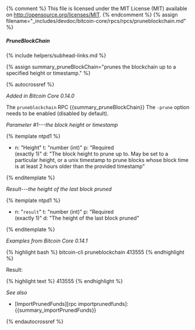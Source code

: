 {% comment %}
This file is licensed under the MIT License (MIT) available on
http://opensource.org/licenses/MIT.
{% endcomment %}
{% assign filename="_includes/devdoc/bitcoin-core/rpcs/rpcs/pruneblockchain.md" %}

##### PruneBlockChain
{% include helpers/subhead-links.md %}

{% assign summary_pruneBlockChain="prunes the blockchain up to a specified height or timestamp." %}

{% autocrossref %}

*Added in Bitcoin Core 0.14.0*

The `pruneblockchain` RPC {{summary_pruneBlockChain}} The `-prune` option needs to be enabled (disabled by default).

*Parameter #1---the block height or timestamp*

{% itemplate ntpd1 %}
- n: "Height"
  t: "number (int)"
  p: "Required<br>(exactly 1)"
  d: "The block height to prune up to. May be set to a particular height, or a unix timestamp to prune blocks whose block time is at least 2 hours older than the provided timestamp"

{% enditemplate %}

*Result---the height of the last block pruned*

{% itemplate ntpd1 %}
- n: "`result`"
  t: "number (int)"
  p: "Required<br>(exactly 1)"
  d: "The height of the last block pruned"

{% enditemplate %}

*Examples from Bitcoin Core 0.14.1*

{% highlight bash %}
bitcoin-cli pruneblockchain 413555
{% endhighlight %}

Result:

{% highlight text %}
413555
{% endhighlight %}

*See also*

* [ImportPrunedFunds][rpc importprunedfunds]: {{summary_importPrunedFunds}}

{% endautocrossref %}
